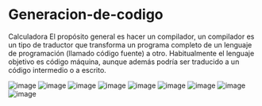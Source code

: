 # Generacion-de-codigo
Calculadora 
El propósito general es hacer un compilador, un compilador es un tipo de traductor
que transforma un programa completo de un lenguaje de programación (llamado
código fuente) a otro. Habitualmente el lenguaje objetivo es código máquina, aunque
además podría ser traducido a un código intermedio o a escrito.


![image](https://user-images.githubusercontent.com/74196278/205424301-f006ab06-091b-4b7d-888c-628d9edcf88c.png)
![image](https://user-images.githubusercontent.com/74196278/205424683-fdd755c2-f5e7-4f7c-abea-0bcae962424b.png)
![image](https://user-images.githubusercontent.com/74196278/205424694-93fd69f2-ecd5-4426-b65a-2961cd9cbbbb.png)
![image](https://user-images.githubusercontent.com/74196278/205424703-11db4248-e147-4610-b59c-c042ad62bfff.png)
![image](https://user-images.githubusercontent.com/74196278/205424707-04e28c3f-aff9-4af1-87ef-94fcecdc37bf.png)
![image](https://user-images.githubusercontent.com/74196278/205424715-2f620ec8-4f29-49e1-9287-2372c28c4c12.png)
![image](https://user-images.githubusercontent.com/74196278/205424721-38c12155-964b-448b-bb5d-e92fb5727577.png)
![image](https://user-images.githubusercontent.com/74196278/205424725-e6c147cd-ce62-4f4d-bb56-9c38d372c5b8.png)
![image](https://user-images.githubusercontent.com/74196278/205424732-2e6d4798-c19d-4567-8e30-e201150b609c.png)
